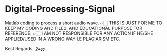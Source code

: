 # Digital-Processing-Signal
Matlab coding to process a short audio wave.
👉🏻 THIS IS JUST FOR ME TO KEEP MY CODING AND FILES, AND EDUCATIONAL PURPOSE FOR REFERENCE. 
👉🏻 I AM NOT RESPONSIBLE FOR ANY ACTION IF HE/SHE APPLIED/USED IN A WRONG WAY I.E PLAGIARISM ETC.

Best Regards,
𝓙𝓪𝔃𝔃.
